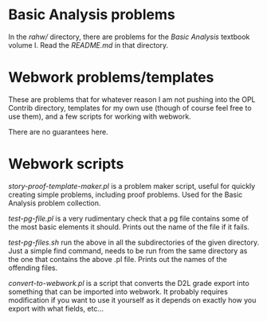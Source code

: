 # Basic Analysis problems

In the *rahw/* directory, there are problems for the *Basic Analysis* textbook volume I.  Read the *README.md* in that directory.

# Webwork problems/templates

These are problems that for whatever reason I am not pushing into the OPL Contrib directory, templates for my own use (though of course feel free to use them), and a few scripts for working with webwork.

There are no guarantees here.

# Webwork scripts

*story-proof-template-maker.pl* is a problem maker script, useful for quickly creating simple problems, including proof problems.  Used for the Basic Analysis problem collection.

*test-pg-file.pl* is a very rudimentary check that a pg file contains some of the most basic elements it should.  Prints out the name of the file if it fails.

*test-pg-files.sh* run the above in all the subdirectories of the given directory.  Just a simple find command, needs to be run from the same directory as the one that contains the above .pl file.  Prints out the names of the offending files.

*convert-to-webwork.pl* is a script that converts the D2L grade export into something that can be imported into webwork.
It probably requires modification if you want to use it yourself as it depends on exactly how you export with what fields, etc...
